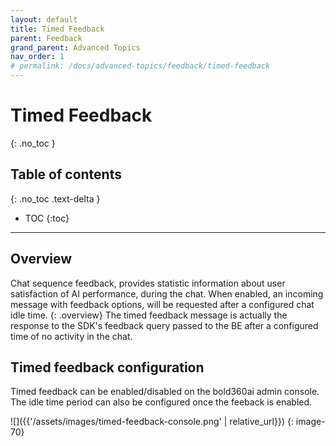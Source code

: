 ```yaml
---
layout: default
title: Timed Feedback
parent: Feedback
grand_parent: Advanced Topics
nav_order: 1
# permalink: /docs/advanced-topics/feedback/timed-feedback
---
```


# Timed Feedback
{: .no_toc }

## Table of contents
{: .no_toc .text-delta }

- TOC
{:toc}

---

## Overview
Chat sequence feedback, provides statistic information about user satisfaction of AI performance, during the chat. 
When enabled, an incoming message with feedback options, will be requested after a configured chat idle time. 
{: .overview}
The timed feedback message is actually the response to the SDK's feedback query passed to the BE after a configured time of no activity in the chat.
## Timed feedback configuration
Timed feedback can be enabled/disabled on the bold360ai admin console.   
The idle time period can also be configured once the feeback is enabled.

![]({{'/assets/images/timed-feedback-console.png' | relative_url}})
{: image-70}
